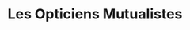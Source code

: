 ---
title: "Les Opticiens Mutualistes"
url: /grande-synthe/les-opticiens-mutualistes/
shop: opticien
---